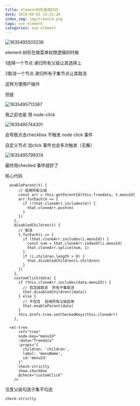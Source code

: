 ```yaml
---
title: element树形造成的坑
date: 2019-04-01 15:23:24
index_img: img/treeold.png
tags: vue element  
categories: vue element  
---
```


![1635495503238](1635495503238.png)

element 树形在做菜单权限逻辑的时候

1选择一个节点  递归所有父级让其选择上

2取消一个节点  递归所有子集节点让其取消

这样方便用户操作

但是

![1635495713367](1635495713367.png)

我之前也是 用  node-click 



![1635495744301](1635495744301.png)

会导致点击checkbox 不触发 node click 事件

自定义节点 加click 事件也会多次触发（无解）

![1635495799374](1635495799374.png)

最终用checked 事件就好了

核心代码

```
  enableParent(t) {
      // 启用所有父级
      const arr = this.getParentId(this.Treedata, t.menuId)
      arr.forEach(m => {
        if (!that.cloneArr.includes(m)) {
          that.cloneArr.push(m)
        }
      })
    },
    disabledChildren(t) {
      // 取消
      t.forEach(i => {
        if (that.cloneArr.includes(i.menuId)) {
          const num = that.cloneArr.indexOf(i.menuId)
          that.cloneArr.splice(num, 1)
        }
        if (i.children.length > 0) {
          that.disabledChildren(i.children)
        }
      })
    },
    customClick(data) {
      if (this.cloneArr.includes(data.menuId)) {
        // 包含就取消  所有子集取消
        that.disabledChildren([data])
      } else {
        // 不包含  启用所有父级启用
        that.enableParent(data)
      }
      this.$refs.tree.setCheckedKeys(this.cloneArr)
    },
```

```
  <el-tree
      ref="tree"
      node-key="menuId"
      :data="Treedata"
      :props="{
        children: 'children',
        label: 'menuName',
        id:'menuId'
      }"
      check-strictly
      show-checkbox
      @check="customClick"
    />
```

注意父级勾选子集不勾选

```
check-strictly
```

